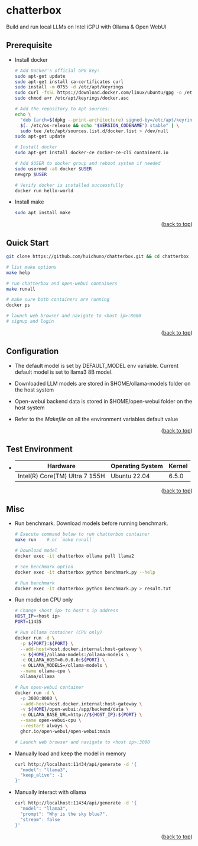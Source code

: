 <a name="readme-top"></a>

# chatterbox

Build and run local LLMs on Intel iGPU with Ollama & Open WebUI

## Prerequisite

  * Install docker

    ```sh
    # Add Docker's official GPG key:
    sudo apt-get update
    sudo apt-get install ca-certificates curl
    sudo install -m 0755 -d /etc/apt/keyrings
    sudo curl -fsSL https://download.docker.com/linux/ubuntu/gpg -o /etc/apt/keyrings/docker.asc
    sudo chmod a+r /etc/apt/keyrings/docker.asc

    # Add the repository to Apt sources:
    echo \
      "deb [arch=$(dpkg --print-architecture) signed-by=/etc/apt/keyrings/docker.asc] https://download.docker.com/linux/ubuntu \
      $(. /etc/os-release && echo "$VERSION_CODENAME") stable" | \
      sudo tee /etc/apt/sources.list.d/docker.list > /dev/null
    sudo apt-get update

    # Install docker
    sudo apt-get install docker-ce docker-ce-cli containerd.io

    # Add $USER to docker group and reboot system if needed
    sudo usermod -aG docker $USER
    newgrp $USER

    # Verify docker is installed successfully
    docker run hello-world
    ```

  * Install make

    ```sh
    sudo apt install make
    ```

<p align="right">(<a href="#readme-top">back to top</a>)</p>


## Quick Start

  ```sh
  git clone https://github.com/huichuno/chatterbox.git && cd chatterbox

  # list make options
  make help

  # run chatterbox and open-webui containers 
  make runall

  # make sure both containers are running
  docker ps

  # launch web browser and navigate to <host ip>:8080
  # signup and login

  ```

<p align="right">(<a href="#readme-top">back to top</a>)</p>


## Configuration

* The default model is set by DEFAULT_MODEL env variable. Current default model is set to llama3 8B model.

* Downloaded LLM models are stored in $HOME/ollama-models folder on the host system

* Open-webui backend data is stored in $HOME/open-webui folder on the host system

* Refer to the *Makefile* on all the environment variables default value

<p align="right">(<a href="#readme-top">back to top</a>)</p>


## Test Environment

  * | Hardware                       | Operating System | Kernel |
    | ---                            | ---              | ---    |
    | Intel(R) Core(TM) Ultra 7 155H | Ubuntu 22.04     | 6.5.0  |

<p align="right">(<a href="#readme-top">back to top</a>)</p>


## Misc

* Run benchmark. Download models before running benchmark.
  ```sh
  # Execute command below to run chatterbox container
  make run    # or `make runall`

  # Download model
  docker exec -it chatterbox ollama pull llama2

  # See benchmark option
  docker exec -it chatterbox python benchmark.py --help

  # Run benchmark
  docker exec -it chatterbox python benchmark.py > result.txt

  ```

* Run model on CPU only
  ```sh
  # Change <host ip> to host's ip address
  HOST_IP=<host ip>
  PORT=11435

  # Run ollama container (CPU only)
  docker run -d \
    -p ${PORT}:${PORT} \
    --add-host=host.docker.internal:host-gateway \
    -v ${HOME}/ollama-models:/ollama-models \
    -e OLLAMA_HOST=0.0.0.0:${PORT} \
    -e OLLAMA_MODELS=/ollama-models \
    --name ollama-cpu \
    ollama/ollama

  # Run open-webui container
  docker run -d \
    -p 3000:8080 \
    --add-host=host.docker.internal:host-gateway \
    -v ${HOME}/open-webui:/app/backend/data \
    -e OLLAMA_BASE_URL=http://${HOST_IP}:${PORT} \
    --name open-webui-cpu \
    --restart always \
    ghcr.io/open-webui/open-webui:main

  # Launch web browser and navigate to <host ip>:3000

  ```

* Manually load and keep the model in memory
  ```sh
  curl http://localhost:11434/api/generate -d '{
    "model": "llama3",
    "keep_alive": -1
  }'

  ```

* Manually interact with ollama
  ```sh
  curl http://localhost:11434/api/generate -d '{
    "model": "llama3",
    "prompt": "Why is the sky blue?",
    "stream": false
  }'

  ```

<p align="right">(<a href="#readme-top">back to top</a>)</p>
